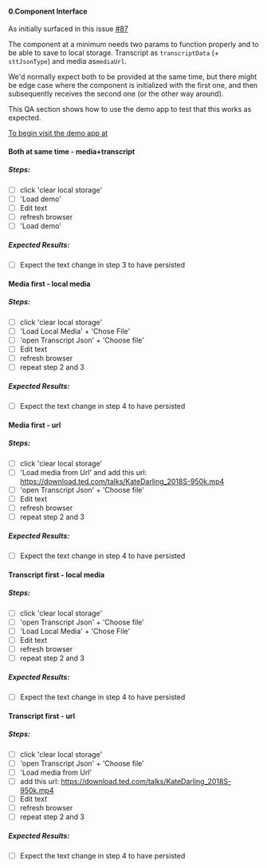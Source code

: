 
#### 0.Component Interface

As initially surfaced in this issue [#87](https://github.com/bbc/react-transcript-editor/issues/87)

The component at a minimum needs two params to function properly and to be able to save to local storage. Transcript as `transcriptData` (+ `sttJsonType`) and media as`mediaUrl`.

We'd normally expect both to be provided at the same time, but there might be edge case where the component is initialized with the first one, and then subsequently receives the second one (or the other way around).

This QA section shows how to use the demo app to test that this works as expected.

[To begin visit the demo app at](https://bbc.github.io/react-transcript-editor/ )


####  Both at same time - media+transcript

##### Steps:
- [ ] click 'clear local storage'
- [ ] 'Load demo'
- [ ] Edit text
- [ ] refresh browser
- [ ] 'Load demo'
##### Expected Results: 
- [ ] Expect the text change in step 3 to have persisted


####  Media first - local media

##### Steps:
- [ ] click 'clear local storage'
- [ ] 'Load Local Media' + 'Chose File'
- [ ] 'open Transcript Json' + 'Choose file'
- [ ] Edit text
- [ ] refresh browser
- [ ] repeat step 2 and 3
##### Expected Results: 
- [ ] Expect the text change in step 4 to have persisted


####  Media first - url

##### Steps:
- [ ] click 'clear local storage'
- [ ] 'Load media from Url'  and add this url: https://download.ted.com/talks/KateDarling_2018S-950k.mp4
- [ ] 'open Transcript Json' + 'Choose file'
- [ ] Edit text
- [ ] refresh browser
- [ ] repeat step 2 and 3
##### Expected Results: 
- [ ] Expect the text change in step 4 to have persisted


####  Transcript first - local media

##### Steps:
- [ ] click 'clear local storage'
- [ ] 'open Transcript Json' + 'Choose file'
- [ ] 'Load Local Media' + 'Chose File'
- [ ] Edit text
- [ ] refresh browser
- [ ] repeat step 2 and 3
##### Expected Results: 
- [ ] Expect the text change in step 4 to have persisted

#### Transcript first - url 

##### Steps:
- [ ] click 'clear local storage'
- [ ] 'open Transcript Json' + 'Choose file'
- [ ] 'Load media from Url' 
- [ ] add this url: https://download.ted.com/talks/KateDarling_2018S-950k.mp4
- [ ] Edit text
- [ ] refresh browser
- [ ] repeat step 2 and 3
##### Expected Results: 
- [ ] Expect the text change in step 4 to have persisted


